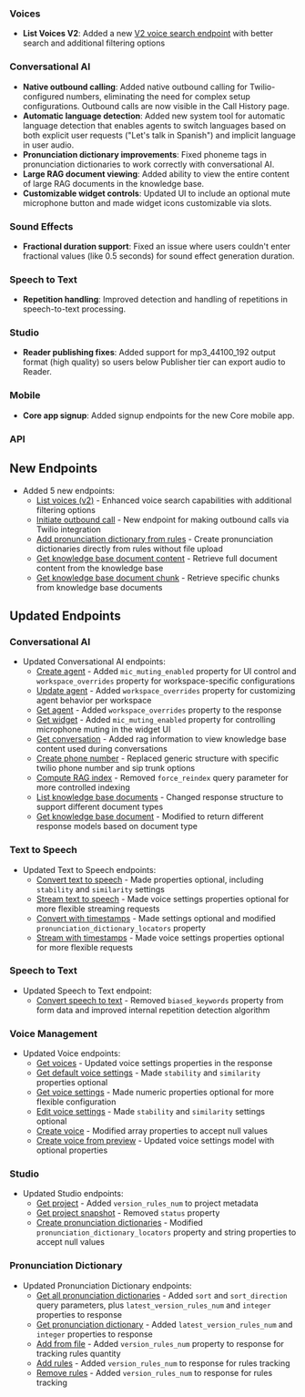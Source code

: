 ### Voices

- **List Voices V2**: Added a new [V2 voice search endpoint](/docs/api-reference/voices/search) with better search and additional filtering options

### Conversational AI

- **Native outbound calling**: Added native outbound calling for Twilio-configured numbers, eliminating the need for complex setup configurations. Outbound calls are now visible in the Call History page.
- **Automatic language detection**: Added new system tool for automatic language detection that enables agents to switch languages based on both explicit user requests ("Let's talk in Spanish") and implicit language in user audio.
- **Pronunciation dictionary improvements**: Fixed phoneme tags in pronunciation dictionaries to work correctly with conversational AI.
- **Large RAG document viewing**: Added ability to view the entire content of large RAG documents in the knowledge base.
- **Customizable widget controls**: Updated UI to include an optional mute microphone button and made widget icons customizable via slots.

### Sound Effects

- **Fractional duration support**: Fixed an issue where users couldn't enter fractional values (like 0.5 seconds) for sound effect generation duration.

### Speech to Text

- **Repetition handling**: Improved detection and handling of repetitions in speech-to-text processing.

### Studio

- **Reader publishing fixes**: Added support for mp3_44100_192 output format (high quality) so users below Publisher tier can export audio to Reader.

### Mobile

- **Core app signup**: Added signup endpoints for the new Core mobile app.

### API

<Accordion title="View API changes">

## New Endpoints

- Added 5 new endpoints:
  - [List voices (v2)](/docs/api-reference/voices/search) - Enhanced voice search capabilities with additional filtering options
  - [Initiate outbound call](/docs/api-reference/phone-numbers/twilio-outbound-call) - New endpoint for making outbound calls via Twilio integration
  - [Add pronunciation dictionary from rules](/docs/api-reference/pronunciation-dictionary/add-rules) - Create pronunciation dictionaries directly from rules without file upload
  - [Get knowledge base document content](/docs/api-reference/knowledge-base/get-knowledge-base-document-content) - Retrieve full document content from the knowledge base
  - [Get knowledge base document chunk](/docs/api-reference/knowledge-base/get-knowledge-base-document-part-by-id) - Retrieve specific chunks from knowledge base documents

## Updated Endpoints

### Conversational AI

- Updated Conversational AI endpoints:
  - [Create agent](/docs/api-reference/agents/create-agent) - Added `mic_muting_enabled` property for UI control and `workspace_overrides` property for workspace-specific configurations
  - [Update agent](/docs/api-reference/agents/update-agent) - Added `workspace_overrides` property for customizing agent behavior per workspace
  - [Get agent](/docs/api-reference/agents/get-agent) - Added `workspace_overrides` property to the response
  - [Get widget](/docs/api-reference/widget/get-agent-widget) - Added `mic_muting_enabled` property for controlling microphone muting in the widget UI
  - [Get conversation](/docs/api-reference/conversations/get-conversation) - Added rag information to view knowledge base content used during conversations
  - [Create phone number](/docs/api-reference/phone-numbers/create-phone-number) - Replaced generic structure with specific twilio phone number and sip trunk options
  - [Compute RAG index](/docs/api-reference/knowledge-base/rag-index-status) - Removed `force_reindex` query parameter for more controlled indexing
  - [List knowledge base documents](/docs/api-reference/knowledge-base/get-knowledge-base-list) - Changed response structure to support different document types
  - [Get knowledge base document](/docs/api-reference/knowledge-base/get-knowledge-base-document-by-id) - Modified to return different response models based on document type

### Text to Speech

- Updated Text to Speech endpoints:
  - [Convert text to speech](/docs/api-reference/text-to-speech/convert) - Made properties optional, including `stability` and `similarity` settings
  - [Stream text to speech](/docs/api-reference/text-to-speech/convert-as-stream) - Made voice settings properties optional for more flexible streaming requests
  - [Convert with timestamps](/docs/api-reference/text-to-speech/convert-with-timestamps) - Made settings optional and modified `pronunciation_dictionary_locators` property
  - [Stream with timestamps](/docs/api-reference/text-to-speech/stream-with-timestamps) - Made voice settings properties optional for more flexible requests

### Speech to Text

- Updated Speech to Text endpoint:
  - [Convert speech to text](/docs/api-reference/speech-to-text/convert) - Removed `biased_keywords` property from form data and improved internal repetition detection algorithm

### Voice Management

- Updated Voice endpoints:
  - [Get voices](/docs/api-reference/voices/get-all) - Updated voice settings properties in the response
  - [Get default voice settings](/docs/api-reference/voices/get-default-settings) - Made `stability` and `similarity` properties optional
  - [Get voice settings](/docs/api-reference/voices/get-settings) - Made numeric properties optional for more flexible configuration
  - [Edit voice settings](/docs/api-reference/voices/edit-settings) - Made `stability` and `similarity` settings optional
  - [Create voice](/docs/api-reference/voices/add) - Modified array properties to accept null values
  - [Create voice from preview](/docs/api-reference/text-to-voice/create-voice-from-preview) - Updated voice settings model with optional properties

### Studio

- Updated Studio endpoints:
  - [Get project](/docs/api-reference/studio/get-project) - Added `version_rules_num` to project metadata
  - [Get project snapshot](/docs/api-reference/studio/get-project-snapshot) - Removed `status` property
  - [Create pronunciation dictionaries](/docs/api-reference/studio/create-pronunciation-dictionaries) - Modified `pronunciation_dictionary_locators` property and string properties to accept null values

### Pronunciation Dictionary

- Updated Pronunciation Dictionary endpoints:
  - [Get all pronunciation dictionaries](/docs/api-reference/pronunciation-dictionary/get-all) - Added `sort` and `sort_direction` query parameters, plus `latest_version_rules_num` and `integer` properties to response
  - [Get pronunciation dictionary](/docs/api-reference/pronunciation-dictionary/get) - Added `latest_version_rules_num` and `integer` properties to response
  - [Add from file](/docs/api-reference/pronunciation-dictionary/add-from-file) - Added `version_rules_num` property to response for tracking rules quantity
  - [Add rules](/docs/api-reference/pronunciation-dictionary/add-rules) - Added `version_rules_num` to response for rules tracking
  - [Remove rules](/docs/api-reference/pronunciation-dictionary/remove-rules) - Added `version_rules_num` to response for rules tracking

</Accordion>
